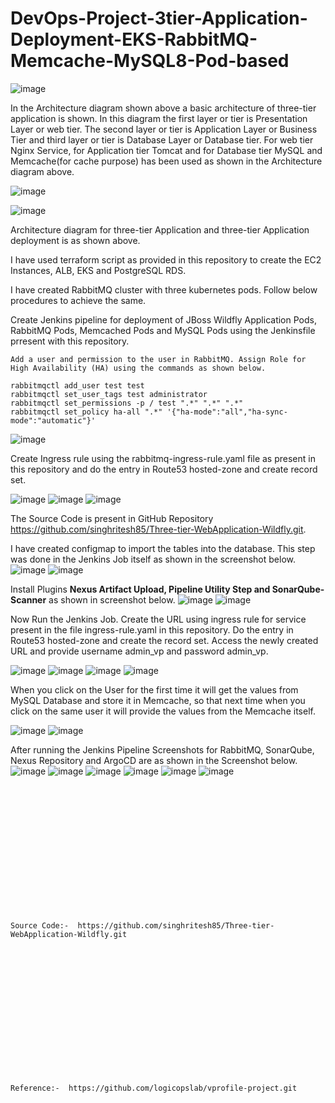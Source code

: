 # DevOps-Project-3tier-Application-Deployment-EKS-RabbitMQ-Memcache-MySQL8-Pod-based
![image](https://github.com/user-attachments/assets/3e7df86f-bcbf-410c-89b3-4a0971b8daf3)

In the Architecture diagram shown above a basic architecture of three-tier application is shown. In this diagram the first layer or tier is Presentation Layer or web tier. The second layer or tier is Application Layer or Business Tier and third layer or tier is Database Layer or Database tier. For web tier Nginx Service, for Application tier Tomcat and for Database tier MySQL and Memcache(for cache purpose) has been used as shown in the Architecture diagram above.

![image](https://github.com/user-attachments/assets/2cf22143-426e-438b-8604-c0181b69eece)

![image](https://github.com/user-attachments/assets/d83838fa-9fd3-4dee-82f6-8b037f6b520d)

Architecture diagram for three-tier Application and three-tier Application deployment is as shown above.

I have used terraform script as provided in this repository to create the EC2 Instances, ALB, EKS and PostgreSQL RDS.

I have created RabbitMQ cluster with three kubernetes pods. Follow below procedures to achieve the same.

Create Jenkins pipeline for deployment of JBoss Wildfly Application Pods, RabbitMQ Pods, Memcached Pods and MySQL Pods using the Jenkinsfile prresent with this repository.

```
Add a user and permission to the user in RabbitMQ. Assign Role for High Availability (HA) using the commands as shown below.

rabbitmqctl add_user test test
rabbitmqctl set_user_tags test administrator
rabbitmqctl set_permissions -p / test ".*" ".*" ".*"
rabbitmqctl set_policy ha-all ".*" '{"ha-mode":"all","ha-sync-mode":"automatic"}' 
```
![image](https://github.com/user-attachments/assets/e0207b65-dcee-44e1-bb94-9c807d8059e5)

Create Ingress rule using the rabbitmq-ingress-rule.yaml file as present in this repository and do the entry in Route53 hosted-zone and create record set.

![image](https://github.com/user-attachments/assets/d973e300-ef31-4e54-87b8-4cb177d2945e)
![image](https://github.com/user-attachments/assets/e9152da5-c76c-4cd1-a018-43d89a870fa0)
![image](https://github.com/user-attachments/assets/2a63222d-df4b-43ae-b026-07a0e034b27f)

The Source Code is present in GitHub Repository https://github.com/singhritesh85/Three-tier-WebApplication-Wildfly.git.

I have created configmap to import the tables into the database. This step was done in the Jenkins Job itself as shown in the screenshot below.
![image](https://github.com/user-attachments/assets/f2f4c972-3c6f-485d-b66d-32367aea0f7d)
![image](https://github.com/user-attachments/assets/b0a90a18-899e-40dc-b050-ae350db81be9)

Install Plugins **Nexus Artifact Upload, Pipeline Utility Step and SonarQube-Scanner** as shown in screenshot below.
![image](https://github.com/user-attachments/assets/81f07754-81b7-4e0b-b85a-dd9f0eec38c8)
![image](https://github.com/user-attachments/assets/71e02e2d-ebac-4ae1-909d-d6c04902a554)

Now Run the Jenkins Job. Create the URL using ingress rule for service present in the file ingress-rule.yaml in this repository. Do the entry in Route53 hosted-zone and create the record set. Access the newly created URL and provide username admin_vp and password admin_vp.

![image](https://github.com/user-attachments/assets/7f546dd5-5802-4eb2-ab63-77d673eb663a)
![image](https://github.com/user-attachments/assets/a52ed7fa-57e6-4067-80b0-3e0e2cb58f99)
![image](https://github.com/user-attachments/assets/45f1a5e7-f4e5-4e2b-af0d-e30fd9684427)
![image](https://github.com/user-attachments/assets/6549f8dc-ab34-4b39-828f-d6f7cbcd24a2)

When you click on the User for the first time it will get the values from MySQL Database and store it in Memcache, so that next time when you click on the same user it will provide the values from the Memcache itself.

![image](https://github.com/user-attachments/assets/2c18ab72-059b-4173-95be-155e7fa4837c)
![image](https://github.com/user-attachments/assets/1aa916de-2799-4c99-99ec-29d0f5827163)

After running the Jenkins Pipeline Screenshots for RabbitMQ, SonarQube, Nexus Repository and ArgoCD are as shown in the Screenshot below.
![image](https://github.com/user-attachments/assets/937562a6-6207-4133-8a20-2db557c10bfc)
![image](https://github.com/user-attachments/assets/a7191081-b704-46b5-acb4-5e4bc5e31823)
![image](https://github.com/user-attachments/assets/e683ea54-1cbe-4185-b1e0-20ecc263a0d1)
![image](https://github.com/user-attachments/assets/12b99f56-972c-4b65-a8e6-270775d8ea31)
![image](https://github.com/user-attachments/assets/9c74c46f-eafd-4de1-bcc2-85f8d9e5306b)
![image](https://github.com/user-attachments/assets/ff1cb619-4913-4f9a-b29a-42336cf618fd)


<br><br/>
<br><br/>
<br><br/>
<br><br/>
<br><br/>
<br><br/>
```
Source Code:-  https://github.com/singhritesh85/Three-tier-WebApplication-Wildfly.git
```
<br><br/>
<br><br/>
<br><br/>
<br><br/>
<br><br/>
<br><br/>
```
Reference:-  https://github.com/logicopslab/vprofile-project.git
```
